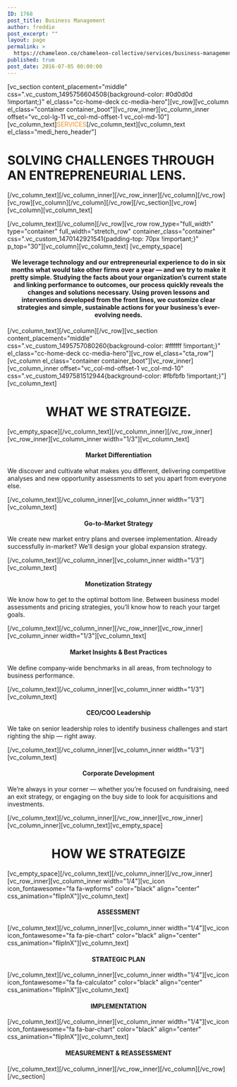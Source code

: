 ```yaml
---
ID: 1768
post_title: Business Management
author: freddie
post_excerpt: ""
layout: page
permalink: >
  https://chameleon.co/chameleon-collective/services/business-management-strategy/
published: true
post_date: 2016-07-05 00:00:00
---
```

[vc_section content_placement="middle" css=".vc_custom_1495756604508{background-color: #0d0d0d !important;}" el_class="cc-home-deck cc-media-hero"][vc_row][vc_column el_class="container container_boot"][vc_row_inner][vc_column_inner offset="vc_col-lg-11 vc_col-md-offset-1 vc_col-md-10"][vc_column_text]<span style="color: #f78d1e;">SERVICES</span>[/vc_column_text][vc_column_text el_class="medi_hero_header"]
<h1><strong>SOLVING CHALLENGES THROUGH AN ENTREPRENEURIAL LENS.</strong></h1>
[/vc_column_text][/vc_column_inner][/vc_row_inner][/vc_column][/vc_row][vc_row][vc_column][/vc_column][/vc_row][/vc_section][vc_row][vc_column][vc_column_text]

[/vc_column_text][/vc_column][/vc_row][vc_row row_type="full_width" type="container" full_width="stretch_row" container_class="container" css=".vc_custom_1470142921541{padding-top: 70px !important;}" p_top="30"][vc_column][vc_column_text]
[vc_empty_space]
<h4 style="text-align: center;">We leverage technology and our entrepreneurial experience to do in six months what would take other firms over a year — and we try to make it pretty simple. Studying the facts about your organization’s current state and linking performance to outcomes, our process quickly reveals the changes and solutions necessary. Using proven lessons and interventions developed from the front lines, we customize clear strategies and simple, sustainable actions for your business’s ever-evolving needs.</h4>
[/vc_column_text][/vc_column][/vc_row][vc_section content_placement="middle" css=".vc_custom_1495757080260{background-color: #ffffff !important;}" el_class="cc-home-deck cc-media-hero"][vc_row el_class="cta_row"][vc_column el_class="container container_boot"][vc_row_inner][vc_column_inner offset="vc_col-md-offset-1 vc_col-md-10" css=".vc_custom_1497581512944{background-color: #fbfbfb !important;}"][vc_column_text]
<h1 style="text-align: center;">WHAT WE STRATEGIZE.</h1>
[vc_empty_space][/vc_column_text][/vc_column_inner][/vc_row_inner][vc_row_inner][vc_column_inner width="1/3"][vc_column_text]
<h4 style="text-align: center;">Market Differentiation</h4>
We discover and cultivate what makes you different, delivering competitive analyses and new opportunity assessments to set you apart from everyone else.

[/vc_column_text][/vc_column_inner][vc_column_inner width="1/3"][vc_column_text]
<h4 style="text-align: center;">Go-to-Market Strategy</h4>
We create new market entry plans and oversee implementation. Already successfully in-market? We’ll design your global expansion strategy.

[/vc_column_text][/vc_column_inner][vc_column_inner width="1/3"][vc_column_text]
<h4 style="text-align: center;">Monetization Strategy</h4>
We know how to get to the optimal bottom line. Between business model assessments and pricing strategies, you’ll know how to reach your target goals.

[/vc_column_text][/vc_column_inner][/vc_row_inner][vc_row_inner][vc_column_inner width="1/3"][vc_column_text]
<h4 style="text-align: center;">Market Insights &amp; Best Practices</h4>
We define company-wide benchmarks in all areas, from technology to business performance.

[/vc_column_text][/vc_column_inner][vc_column_inner width="1/3"][vc_column_text]
<h4 style="text-align: center;">CEO/COO Leadership</h4>
We take on senior leadership roles to identify business challenges and start righting the ship — right away.

[/vc_column_text][/vc_column_inner][vc_column_inner width="1/3"][vc_column_text]
<h4 style="text-align: center;">Corporate Development</h4>
We’re always in your corner — whether you’re focused on fundraising, need an exit strategy, or engaging on the buy side to look for acquisitions and investments.

[/vc_column_text][/vc_column_inner][/vc_row_inner][vc_row_inner][vc_column_inner][vc_column_text][vc_empty_space]
<h1 style="text-align: center;">HOW WE STRATEGIZE</h1>
[vc_empty_space][/vc_column_text][/vc_column_inner][/vc_row_inner][vc_row_inner][vc_column_inner width="1/4"][vc_icon icon_fontawesome="fa fa-wpforms" color="black" align="center" css_animation="flipInX"][vc_column_text]
<h4 style="text-align: center;">ASSESSMENT</h4>
[/vc_column_text][/vc_column_inner][vc_column_inner width="1/4"][vc_icon icon_fontawesome="fa fa-pie-chart" color="black" align="center" css_animation="flipInX"][vc_column_text]
<h4 style="text-align: center;">STRATEGIC PLAN</h4>
[/vc_column_text][/vc_column_inner][vc_column_inner width="1/4"][vc_icon icon_fontawesome="fa fa-calculator" color="black" align="center" css_animation="flipInX"][vc_column_text]
<h4 style="text-align: center;">IMPLEMENTATION</h4>
[/vc_column_text][/vc_column_inner][vc_column_inner width="1/4"][vc_icon icon_fontawesome="fa fa-bar-chart" color="black" align="center" css_animation="flipInX"][vc_column_text]
<h4 style="text-align: center;">MEASUREMENT &amp; REASSESSMENT</h4>
[/vc_column_text][/vc_column_inner][/vc_row_inner][/vc_column][/vc_row][/vc_section]